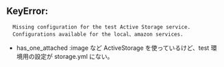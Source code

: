 
## KeyError:
```
  Missing configuration for the test Active Storage service.
  Configurations available for the local、amazon services.
```
- has_one_attached :image など ActiveStorage を使っているけど、test 環境用の設定が storage.yml にない。
